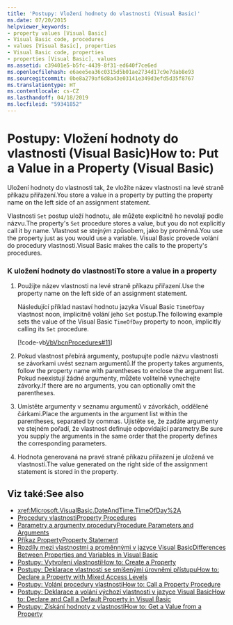 ```yaml
---
title: 'Postupy: Vložení hodnoty do vlastnosti (Visual Basic)'
ms.date: 07/20/2015
helpviewer_keywords:
- property values [Visual Basic]
- Visual Basic code, procedures
- values [Visual Basic], properties
- Visual Basic code, properties
- properties [Visual Basic], values
ms.assetid: c39401e5-b5fc-4439-8f31-ed640f7ce6ed
ms.openlocfilehash: e6aee5ea36c0315d5b01ae2734d17c9e7dab8e93
ms.sourcegitcommit: 0be8a279af6d8a43e03141e349d3efd5d35f8767
ms.translationtype: HT
ms.contentlocale: cs-CZ
ms.lasthandoff: 04/18/2019
ms.locfileid: "59341852"
---
```

# <a name="how-to-put-a-value-in-a-property-visual-basic"></a><span data-ttu-id="ed9b6-102">Postupy: Vložení hodnoty do vlastnosti (Visual Basic)</span><span class="sxs-lookup"><span data-stu-id="ed9b6-102">How to: Put a Value in a Property (Visual Basic)</span></span>
<span data-ttu-id="ed9b6-103">Uložení hodnoty do vlastnosti tak, že vložíte název vlastnosti na levé straně příkazu přiřazení.</span><span class="sxs-lookup"><span data-stu-id="ed9b6-103">You store a value in a property by putting the property name on the left side of an assignment statement.</span></span>  
  
 <span data-ttu-id="ed9b6-104">Vlastnosti `Set` postup uloží hodnotu, ale můžete explicitně ho nevolají podle názvu.</span><span class="sxs-lookup"><span data-stu-id="ed9b6-104">The property's `Set` procedure stores a value, but you do not explicitly call it by name.</span></span> <span data-ttu-id="ed9b6-105">Vlastnost se stejným způsobem, jako by proměnná.</span><span class="sxs-lookup"><span data-stu-id="ed9b6-105">You use the property just as you would use a variable.</span></span> <span data-ttu-id="ed9b6-106">Visual Basic provede volání do procedury vlastnosti.</span><span class="sxs-lookup"><span data-stu-id="ed9b6-106">Visual Basic makes the calls to the property's procedures.</span></span>  
  
### <a name="to-store-a-value-in-a-property"></a><span data-ttu-id="ed9b6-107">K uložení hodnoty do vlastnosti</span><span class="sxs-lookup"><span data-stu-id="ed9b6-107">To store a value in a property</span></span>  
  
1. <span data-ttu-id="ed9b6-108">Použijte název vlastnosti na levé straně příkazu přiřazení.</span><span class="sxs-lookup"><span data-stu-id="ed9b6-108">Use the property name on the left side of an assignment statement.</span></span>  
  
     <span data-ttu-id="ed9b6-109">Následující příklad nastaví hodnotu jazyka Visual Basic `TimeOfDay` vlastnost noon, implicitně volání jeho `Set` postup.</span><span class="sxs-lookup"><span data-stu-id="ed9b6-109">The following example sets the value of the Visual Basic `TimeOfDay` property to noon, implicitly calling its `Set` procedure.</span></span>  
  
     [!code-vb[VbVbcnProcedures#11](~/samples/snippets/visualbasic/VS_Snippets_VBCSharp/VbVbcnProcedures/VB/Class1.vb#11)]  
  
2. <span data-ttu-id="ed9b6-110">Pokud vlastnost přebírá argumenty, postupujte podle názvu vlastnosti se závorkami uvést seznam argumentů.</span><span class="sxs-lookup"><span data-stu-id="ed9b6-110">If the property takes arguments, follow the property name with parentheses to enclose the argument list.</span></span> <span data-ttu-id="ed9b6-111">Pokud neexistují žádné argumenty, můžete volitelně vynechejte závorky.</span><span class="sxs-lookup"><span data-stu-id="ed9b6-111">If there are no arguments, you can optionally omit the parentheses.</span></span>  
  
3. <span data-ttu-id="ed9b6-112">Umístěte argumenty v seznamu argumentů v závorkách, oddělené čárkami.</span><span class="sxs-lookup"><span data-stu-id="ed9b6-112">Place the arguments in the argument list within the parentheses, separated by commas.</span></span> <span data-ttu-id="ed9b6-113">Ujistěte se, že zadáte argumenty ve stejném pořadí, že vlastnost definuje odpovídající parametry.</span><span class="sxs-lookup"><span data-stu-id="ed9b6-113">Be sure you supply the arguments in the same order that the property defines the corresponding parameters.</span></span>  
  
4. <span data-ttu-id="ed9b6-114">Hodnota generovaná na pravé straně příkazu přiřazení je uložená ve vlastnosti.</span><span class="sxs-lookup"><span data-stu-id="ed9b6-114">The value generated on the right side of the assignment statement is stored in the property.</span></span>  
  
## <a name="see-also"></a><span data-ttu-id="ed9b6-115">Viz také:</span><span class="sxs-lookup"><span data-stu-id="ed9b6-115">See also</span></span>

- <xref:Microsoft.VisualBasic.DateAndTime.TimeOfDay%2A>
- [<span data-ttu-id="ed9b6-116">Procedury vlastnosti</span><span class="sxs-lookup"><span data-stu-id="ed9b6-116">Property Procedures</span></span>](./property-procedures.md)
- [<span data-ttu-id="ed9b6-117">Parametry a argumenty procedury</span><span class="sxs-lookup"><span data-stu-id="ed9b6-117">Procedure Parameters and Arguments</span></span>](./procedure-parameters-and-arguments.md)
- [<span data-ttu-id="ed9b6-118">Příkaz Property</span><span class="sxs-lookup"><span data-stu-id="ed9b6-118">Property Statement</span></span>](../../../../visual-basic/language-reference/statements/property-statement.md)
- [<span data-ttu-id="ed9b6-119">Rozdíly mezi vlastnostmi a proměnnými v jazyce Visual Basic</span><span class="sxs-lookup"><span data-stu-id="ed9b6-119">Differences Between Properties and Variables in Visual Basic</span></span>](./differences-between-properties-and-variables.md)
- [<span data-ttu-id="ed9b6-120">Postupy: Vytvoření vlastnosti</span><span class="sxs-lookup"><span data-stu-id="ed9b6-120">How to: Create a Property</span></span>](./how-to-create-a-property.md)
- [<span data-ttu-id="ed9b6-121">Postupy: Deklarace vlastnosti se smíšenými úrovněmi přístupu</span><span class="sxs-lookup"><span data-stu-id="ed9b6-121">How to: Declare a Property with Mixed Access Levels</span></span>](./how-to-declare-a-property-with-mixed-access-levels.md)
- [<span data-ttu-id="ed9b6-122">Postupy: Volání procedury vlastnosti</span><span class="sxs-lookup"><span data-stu-id="ed9b6-122">How to: Call a Property Procedure</span></span>](./how-to-call-a-property-procedure.md)
- [<span data-ttu-id="ed9b6-123">Postupy: Deklarace a volání výchozí vlastnosti v jazyce Visual Basic</span><span class="sxs-lookup"><span data-stu-id="ed9b6-123">How to: Declare and Call a Default Property in Visual Basic</span></span>](./how-to-declare-and-call-a-default-property.md)
- [<span data-ttu-id="ed9b6-124">Postupy: Získání hodnoty z vlastnosti</span><span class="sxs-lookup"><span data-stu-id="ed9b6-124">How to: Get a Value from a Property</span></span>](./how-to-get-a-value-from-a-property.md)
